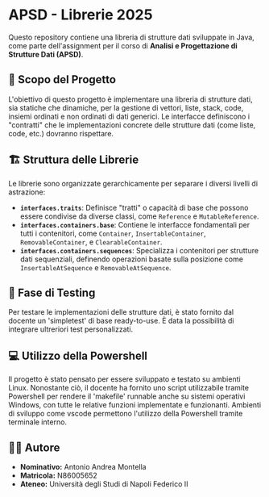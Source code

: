 # APSD - Librerie 2025

Questo repository contiene una libreria di strutture dati sviluppate in Java, come parte dell'assignment per il corso di **Analisi e Progettazione di Strutture Dati (APSD)**.


## 🎯 Scopo del Progetto

L'obiettivo di questo progetto è implementare una libreria di strutture dati, sia statiche che dinamiche, per la gestione di vettori, liste, stack, code, insiemi ordinati e non ordinati di dati generici. Le interfacce definiscono i "contratti" che le implementazioni concrete delle strutture dati (come liste, code, etc.) dovranno rispettare.


## 🏗️ Struttura delle Librerie

Le librerie sono organizzate gerarchicamente per separare i diversi livelli di astrazione:

- **`interfaces.traits`**: Definisce "tratti" o capacità di base che possono essere condivise da diverse classi, come `Reference` e `MutableReference`.
- **`interfaces.containers.base`**: Contiene le interfacce fondamentali per tutti i contenitori, come `Container`, `InsertableContainer`, `RemovableContainer`, e `ClearableContainer`.
- **`interfaces.containers.sequences`**: Specializza i contenitori per strutture dati sequenziali, definendo operazioni basate sulla posizione come `InsertableAtSequence` e `RemovableAtSequence`.


## 🧪 Fase di Testing

Per testare le implementazioni delle strutture dati, è stato fornito dal docente un 'simpletest' di base ready-to-use. È data la possibilità di integrare ultreriori test personalizzati.


## 💻 Utilizzo della Powershell

Il progetto è stato pensato per essere sviluppato e testato su ambienti Linux. Nonostante ciò, il docente ha fornito uno script utilizzabile tramite Powershell per rendere il 'makefile' runnable anche su sistemi operativi Windows, con tutte le relative funzioni implementate e funzionanti. Ambienti di sviluppo come vscode permettono l'utilizzo della Powershell tramite terminale interno.


## 👨‍💻 Autore

*   **Nominativo:** Antonio Andrea Montella
*   **Matricola:** N86005652
*   **Ateneo:** Università degli Studi di Napoli Federico II
